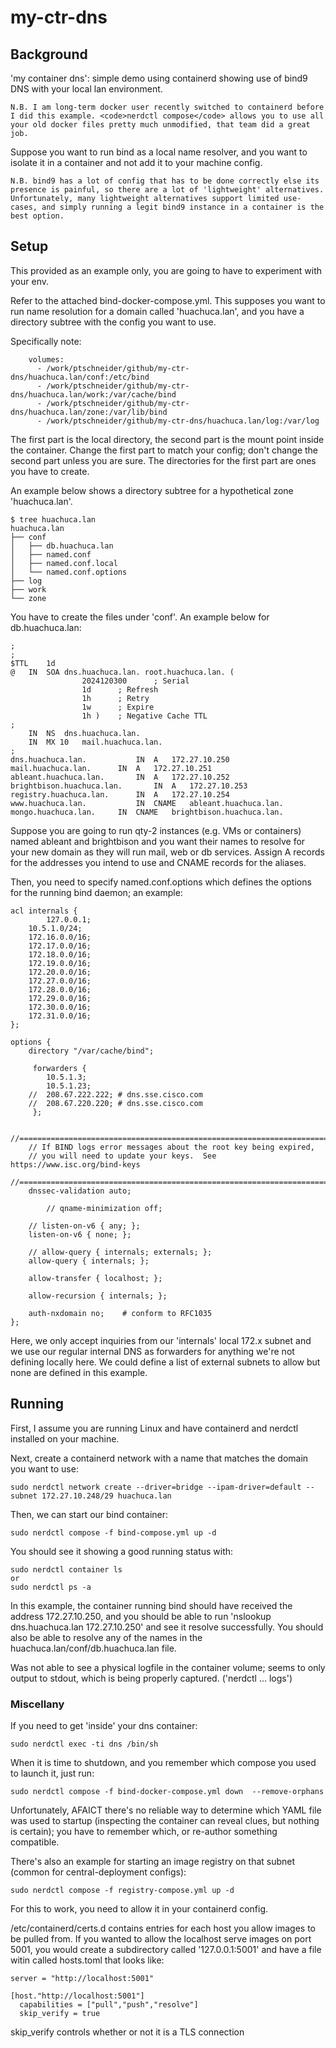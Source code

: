 # my-ctr-dns

## Background

'my container dns':  simple demo using containerd showing use of bind9 DNS with your local lan environment.

```
N.B. I am long-term docker user recently switched to containerd before I did this example. <code>nerdctl compose</code> allows you to use all your old docker files pretty much unmodified, that team did a great job.
```

Suppose you want to run bind as a local name resolver, and you want to isolate it in a container and not add it to your machine config.

```
N.B. bind9 has a lot of config that has to be done correctly else its presence is painful, so there are a lot of 'lightweight' alternatives. Unfortunately, many lightweight alternatives support limited use-cases, and simply running a legit bind9 instance in a container is the best option.
``` 

## Setup

This provided as an example only, you are going to have to experiment with your env.

Refer to the attached bind-docker-compose.yml. This supposes you want to run name resolution for a domain called 'huachuca.lan', and you have a directory subtree with the config you want to use.

Specifically note:
```
    volumes:
      - /work/ptschneider/github/my-ctr-dns/huachuca.lan/conf:/etc/bind
      - /work/ptschneider/github/my-ctr-dns/huachuca.lan/work:/var/cache/bind
      - /work/ptschneider/github/my-ctr-dns/huachuca.lan/zone:/var/lib/bind
      - /work/ptschneider/github/my-ctr-dns/huachuca.lan/log:/var/log

```
The first part is the local directory, the second part is the mount point inside the container. Change the first part to match your config; don't change the second part unless you are sure. The directories for the first part are ones you have to create.

An example below shows a directory subtree for a hypothetical zone 'huachuca.lan'.

```
$ tree huachuca.lan
huachuca.lan
├── conf
│   ├── db.huachuca.lan
│   ├── named.conf
│   ├── named.conf.local
│   └── named.conf.options
├── log
├── work
└── zone
```

You have to create the files under 'conf'. An example below for db.huachuca.lan:

```
;
;
$TTL	1d
@	IN	SOA	dns.huachuca.lan. root.huachuca.lan. (
		        2024120300		; Serial
				1d		; Refresh
				1h		; Retry
				1w		; Expire
				1h )	; Negative Cache TTL
;
 	IN	NS	dns.huachuca.lan.
 	IN	MX 10	mail.huachuca.lan.
;
dns.huachuca.lan.			IN	A	172.27.10.250
mail.huachuca.lan.		IN	A	172.27.10.251
ableant.huachuca.lan.		IN	A	172.27.10.252
brightbison.huachuca.lan.		IN	A	172.27.10.253
registry.huachuca.lan.		IN	A	172.27.10.254
www.huachuca.lan.			IN	CNAME	ableant.huachuca.lan.
mongo.huachuca.lan.		IN	CNAME	brightbison.huachuca.lan.

```

Suppose you are going to run qty-2 instances (e.g. VMs or containers) named ableant and brightbison and you want their names to resolve for your new domain as they will run mail, web or db services. Assign A records for the addresses you intend to use and CNAME records for the aliases.

Then, you need to specify named.conf.options which defines the options for the running bind daemon; an example:

```
acl internals {
        127.0.0.1;
	10.5.1.0/24;
	172.16.0.0/16;
	172.17.0.0/16;
	172.18.0.0/16;
	172.19.0.0/16;
	172.20.0.0/16;
	172.27.0.0/16;
	172.28.0.0/16;
	172.29.0.0/16;
	172.30.0.0/16;
	172.31.0.0/16;
};

options {
	directory "/var/cache/bind";

	 forwarders {
	 	10.5.1.3;
	 	10.5.1.23;
	//	208.67.222.222; # dns.sse.cisco.com
	//	208.67.220.220; # dns.sse.cisco.com
	 };

	//========================================================================
	// If BIND logs error messages about the root key being expired,
	// you will need to update your keys.  See https://www.isc.org/bind-keys
	//========================================================================
	dnssec-validation auto;

        // qname-minimization off;

	// listen-on-v6 { any; };
	listen-on-v6 { none; };

	// allow-query { internals; externals; };
	allow-query { internals; };

	allow-transfer { localhost; };

	allow-recursion { internals; };

	auth-nxdomain no;    # conform to RFC1035
};

```
Here, we only accept inquiries from our 'internals' local 172.x subnet and we use our regular internal DNS as forwarders for anything we're not defining locally here. We could define a list of external subnets to allow but none are defined in this example. 

## Running

First, I assume you are running Linux and have containerd and nerdctl installed on your machine. 

Next, create a containerd network with a name that matches the domain you want to use:

```
sudo nerdctl network create --driver=bridge --ipam-driver=default --subnet 172.27.10.248/29 huachuca.lan
```

Then, we can start our bind container:

```
sudo nerdctl compose -f bind-compose.yml up -d
```
You should see it showing a good running status with:
```
sudo nerdctl container ls
or
sudo nerdctl ps -a
```

In this example, the container running bind should have received the address 172.27.10.250, and you should be able to run 'nslookup dns.huachuca.lan 172.27.10.250' and see it resolve successfully. You should also be able to resolve any of the names in the huachuca.lan/conf/db.huachuca.lan file.

Was not able to see a physical logfile in the container volume; seems to only output to stdout, which is being properly captured. ('nerdctl ... logs')

### Miscellany

If you need to get 'inside' your dns container:

```
sudo nerdctl exec -ti dns /bin/sh
```

When it is time to shutdown, and you remember which compose you used to launch it, just run:

```
sudo nerdctl compose -f bind-docker-compose.yml down  --remove-orphans
```

Unfortunately, AFAICT there's no reliable way to determine which YAML file was used to startup (inspecting the container can reveal clues, but nothing is certain); you have to remember which, or re-author something compatible.


There's also an example for starting an image registry on that subnet (common for central-deployment configs):

```
sudo nerdctl compose -f registry-compose.yml up -d
```
For this to work, you need to allow it in your containerd config.

/etc/containerd/certs.d contains entries for each host you allow images to be pulled from. If you wanted to allow the localhost serve images on port 5001, you would create a subdirectory called '127.0.0.1:5001' and have a file witin called hosts.toml that looks like:
```
server = "http://localhost:5001"

[host."http://localhost:5001"]
  capabilities = ["pull","push","resolve"]
  skip_verify = true

```

skip_verify controls whether or not it is a TLS connection




